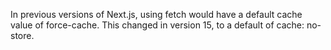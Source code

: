 In previous versions of Next.js, using fetch would have a default cache value of force-cache. This changed in version 15, to a default of cache: no-store. 


